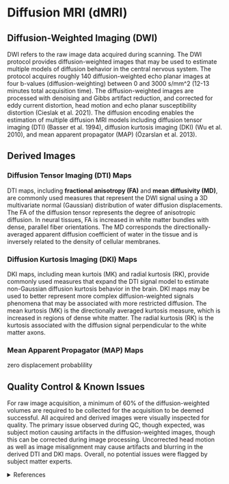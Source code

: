 # Diffusion MRI (dMRI)

## Diffusion-Weighted Imaging (DWI)
DWI refers to the raw image data acquired during scanning. The DWI protocol provides diffusion-weighted images that may be used to estimate multiple models of diffusion behavior in the central nervous system. The protocol acquires roughly 140 diffusion-weighted echo planar images at four b-values (diffusion-weighting) between 0 and 3000 s/mm^2 (12-13 minutes total acquisition time). The diffusion-weighted images are processed with denoising and Gibbs artifact reduction, and corrected for eddy current distortion, head motion and echo planar susceptibility distortion (Cieslak et al. 2021). The diffusion encoding enables the estimation of multiple diffusion MRI models including diffusion tensor imaging (DTI) (Basser et al. 1994), diffusion kurtosis imaging (DKI) (Wu et al. 2010), and mean apparent propagator (MAP) (Özarslan et al. 2013).

## Derived Images
### Diffusion Tensor Imaging (DTI) Maps
DTI maps, including **fractional anisotropy (FA)** and **mean diffusivity (MD)**, are commonly used measures that represent the DWI signal using a 3D multivariate normal (Gaussian) distribution of water diffusion displacements. The FA of the diffusion tensor represents the degree of anisotropic diffusion. In neural tissues, FA is increased in white matter bundles with dense, parallel fiber orientations. The MD corresponds the directionally-averaged apparent diffusion coefficient of water in the tissue and is inversely related to the density of cellular membranes. 

### Diffusion Kurtosis Imaging (DKI) Maps
DKI maps, including mean kurtois (MK) and radial kurtosis (RK), provide commonly used measures that expand the DTI signal model to estimate non-Gaussian diffusion kurtosis behavior in the brain. DKI maps may be used to better represent more complex diffusion-weighted signals phenomena that may be associated with more restricted diffusion. The mean kurtosis (MK) is the directionally averaged kurtosis measure, which is increased in regions of dense white matter. The radial kurtosis (RK) is the kurtosis associated with the diffusion signal perpendicular to the white matter axons.  

### Mean Apparent Propagator (MAP) Maps
zero displacement probablility


## Quality Control & Known Issues
For raw image acquisition, a minimum of 60% of the diffusion-weighted volumes are required to be collected for the acquisition to be deemed successful. All acquired and derived images were visually inspected for quality. The primary issue observed during QC, though expected, was subject motion causing artifacts in the diffusion-weighted images, though this can be corrected during image processing. Uncorrected head motion as well as image misalignment may cause artifacts and blurring in the derived DTI and DKI maps. Overall, no potential issues were flagged by subject matter experts. 

<details class="collapsible references">
  <summary class="references">References</summary>
<p>Alexander AL, Lee JE, Lazar M, Field AS. (2007). Diffusion tensor imaging of the brain. <em>Neurotherapeutics</em>, 4(3):316-29. <a href="https://doi.org/10.1016/j.nurt.2007.05.011">10.1016/j.nurt.2007.05.011</a></p>
<p>Basser PJ, Mattiello J, LeBihan D. (1994). MR diffusion tensor spectroscopy and imaging. <em>Biophys J.</em>, 66(1):259-67. <a href="https://doi.org/10.1016/S0006-3495(94)80775-1">10.1016/S0006-3495(94)80775-1</a></p>
<p>Cieslak M, Cook PA, He X, Yeh FC, Dhollander T, Adebimpe A, Aguirre GK, Bassett DS, Betzel RF, Bourque J, Cabral LM, Davatzikos C, Detre JA, Earl E, Elliott MA, Fadnavis S, Fair DA, Foran W, Fotiadis P, Garyfallidis E, Giesbrecht B, Gur RC, Gur RE, Kelz MB, Keshavan A, Larsen BS, Luna B, Mackey AP, Milham MP, Oathes DJ, Perrone A, Pines AR, Roalf DR, Richie-Halford A, Rokem A, Sydnor VJ, Tapera TM, Tooley UA, Vettel JM, Yeatman JD, Grafton ST, Satterthwaite TD. (2021). QSIPrep: an integrative platform for preprocessing and reconstructing diffusion MRI data. <em>Nature Methods</em>, 18(7):775-778. <a href="https://doi.org/10.1038/s41592-021-01185-5">10.1038/s41592-021-01185-5</a></p>
<p>Özarslan E, Koay CG, Shepherd TM, Komlosh ME, İrfanoğlu MO, Pierpaoli C, Basser PJ. (2013). Mean apparent propagator (MAP) MRI: a novel diffusion imaging method for mapping tissue microstructure. <em>Neuroimage</em>, 78:16-32. <a href="https://doi.org/10.1016/j.neuroimage.2013.04.016">10.1016/j.neuroimage.2013.04.016</a></p>
<p>Wu EX, Cheung MM. (2010). MR diffusion kurtosis imaging for neural tissue characterization. <em>NMR Biomed</em>, 23(7):836-48. <a href="https://doi.org/10.1002/nbm.1506">10.1002/nbm.1506</a></p>
</details>

